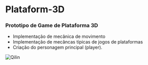 # Plataform-3D
### Prototipo de Game de Plataforma 3D 



* Implementação de mecânica de movimento
* Implementação de mecâncas típicas de jogos de plataformas
* Criação do personagem principal (player).

![Qilin](https://user-images.githubusercontent.com/19762039/160122092-311ae58e-a9cf-44cb-bbb3-e6aaa58a0981.jpg)

